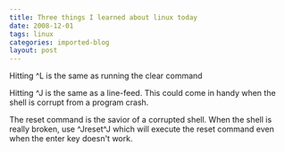 ```yaml
---
title: Three things I learned about linux today
date: 2008-12-01
tags: linux
categories: imported-blog
layout: post
---
```


Hitting ^L is the same as running the clear command

Hitting ^J is the same as a line-feed. This could come in handy when the shell is corrupt from a program crash.

The reset command is the savior of a corrupted shell. When the shell is really broken, use ^Jreset^J which will execute the reset command even when the enter key doesn't work.


